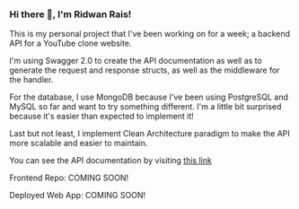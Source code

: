 ### Hi there 👋, I'm Ridwan Rais!
This is my personal project that I've been working on for a week; a backend API for a YouTube clone website.

 I'm using Swagger 2.0 to create the API documentation as well as to generate the request and response structs, as well as the middleware for the handler. 

For the database, I use MongoDB because I've been using PostgreSQL and MySQL so far and want to try something different. I'm a little bit surprised because it's easier than expected to implement it!

Last but not least, I implement Clean Architecture paradigm to make the API more scalable and easier to maintain.

You can see the API documentation by visiting [this link](https://app.swaggerhub.com/apis/ridwanrais2/youtube-clone-api/1)

Frontend Repo: COMING SOON!

Deployed Web App: COMING SOON!
